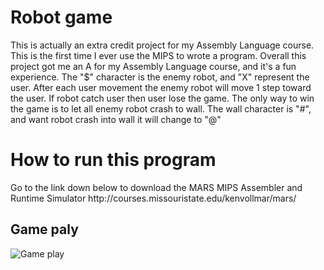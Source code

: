 # Robot game

This is actually an extra credit project for my Assembly Language course. This is the first time I ever use the MIPS to wrote a program. Overall this project got me an A for my Assembly Language course, and it's a fun experience. The "$" character is the enemy robot, and "X" represent the user. After each user movement the enemy robot will move 1 step toward the user. If robot catch user then user lose the game.  The only way to win the game is to let all enemy robot crash to wall.  The wall character is "#", and want robot crash into wall it will change to "@" 



<h1>How to run this program</h1>
<p>
  Go to the link down below to download the MARS MIPS Assembler and Runtime Simulator
  http://courses.missouristate.edu/kenvollmar/mars/

</p>
<h2>Game paly</h2>
<p>
  <img src="http://alan-huang.com/photo/project/mips.gif" alt="Game play">
   <br>
</p>

